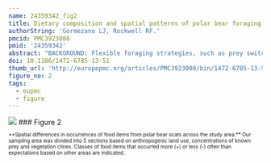 ```yaml
---
name: 24359342_fig2
title: Dietary composition and spatial patterns of polar bear foraging on land in western Hudson Bay.
authorString: 'Gormezano LJ, Rockwell RF.'
pmcid: PMC3923008
pmid: '24359342'
abstract: "BACKGROUND: Flexible foraging strategies, such as prey switching, omnivory and food mixing, are key to surviving in a labile and changing environment. Polar bears (Ursus maritimus) in western Hudson Bay are versatile predators that use all of these strategies as they seasonally exploit resources across trophic levels. Climate warming is reducing availability of their ice habitat, especially in spring when polar bears gain most of their annual fat reserves by consuming seal pups before coming ashore in summer. How polar bears combine these flexible foraging strategies to obtain and utilize terrestrial food will become increasingly important in compensating for energy deficits from lost seal hunting opportunities. We evaluated patterns in the composition of foods in scat to characterize the foraging behaviors that underpin the diet mixing and omnivory observed in polar bears on land in western Hudson Bay. Specifically, we measured diet richness, proportions of plant and animal foods, patterns in co-occurrence of foods, spatial composition and an index of temporal composition. RESULTS: Scats contained between 1 and 6 foods, with an average of 2.11 (SE = 0.04). Most scats (84.9%) contained at least one type of plant, but animals (35.4% of scats) and both plants and animals occurring together (34.4% of scats) were also common. Certain foods, such as Lyme grass seed heads (Leymus arenarius), berries and marine algae, were consumed in relatively higher proportions, sometimes to the exclusion of others, both where and when they occurred most abundantly. The predominance of localized vegetation in scats suggests little movement among habitat types between feeding sessions. Unlike the case for plants, no spatial patterns were found for animal remains, likely due the animals' more vagile and ubiquitous distribution. CONCLUSIONS: Our results suggest that polar bears are foraging opportunistically in a manner consistent with maximizing intake while minimizing energy expenditure associated with movement. The frequent mixing of plant-based carbohydrate and animal-based protein could suggest use of a strategy that other Ursids employ to maximize weight gain. Further, consuming high rates of certain vegetation and land-based animals that may yield immediate energetic gains could, instead, provide other benefits such as fulfilling vitamin/mineral requirements, diluting toxins and assessing new foods for potential switching."
doi: 10.1186/1472-6785-13-51
thumb_url: 'http://europepmc.org/articles/PMC3923008/bin/1472-6785-13-51-2.gif'
figure_no: 2
tags:
  - eupmc
  - figure
---
```

<img src='http://europepmc.org/articles/PMC3923008/bin/1472-6785-13-51-2.jpg' style='max-height: 300px'>
### Figure 2
<p style='font-size: 10px;'>**Spatial differences in occurrences of food items from polar bear scats across the study area.** Our sampling area was divided into 5 sections based on anthropogenic land use, concentrations of known prey and vegetation clines. Classes of food items that occurred more (+) or less (-) often than expectations based on other areas are indicated.</p>